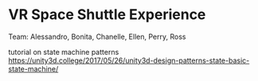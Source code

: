 # VR Space Shuttle Experience
Team: Alessandro, Bonita, Chanelle, Ellen, Perry, Ross

tutorial on state machine patterns
https://unity3d.college/2017/05/26/unity3d-design-patterns-state-basic-state-machine/

